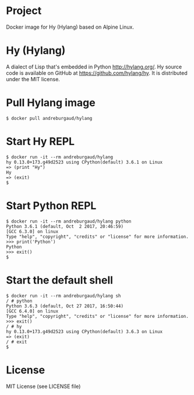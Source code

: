 # Project

Docker image for Hy (Hylang) based on Alpine Linux.

# Hy (Hylang)

A dialect of Lisp that's embedded in Python http://hylang.org/. Hy source code
is available on GitHub at https://github.com/hylang/hy. It is distributed under
the MIT license.

# Pull Hylang image

```
$ docker pull andreburgaud/hylang
```

# Start Hy REPL

```
$ docker run -it --rm andreburgaud/hylang
hy 0.13.0+173.g49d2523 using CPython(default) 3.6.1 on Linux
=> (print "Hy")
Hy
=> (exit)
$
```

# Start Python REPL

```
$ docker run -it --rm andreburgaud/hylang python
Python 3.6.1 (default, Oct  2 2017, 20:46:59)
[GCC 6.3.0] on linux
Type "help", "copyright", "credits" or "license" for more information.
>>> print('Python')
Python
>>> exit()
$
```

# Start the default shell

```
$ docker run -it --rm andreburgaud/hylang sh
/ # python
Python 3.6.3 (default, Oct 27 2017, 16:50:44)
[GCC 6.4.0] on linux
Type "help", "copyright", "credits" or "license" for more information.
>>> exit()
/ # hy
hy 0.13.0+173.g49d2523 using CPython(default) 3.6.3 on Linux
=> (exit)
/ # exit
$
```

# License

MIT License (see LICENSE file)
